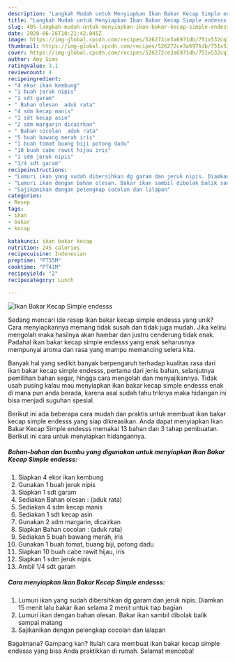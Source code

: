 ```yaml
---
description: "Langkah Mudah untuk Menyiapkan Ikan Bakar Kecap Simple endesss, Bisa Manjain Lidah"
title: "Langkah Mudah untuk Menyiapkan Ikan Bakar Kecap Simple endesss, Bisa Manjain Lidah"
slug: 405-langkah-mudah-untuk-menyiapkan-ikan-bakar-kecap-simple-endesss-bisa-manjain-lidah
date: 2020-06-26T10:21:42.045Z
image: https://img-global.cpcdn.com/recipes/526272ce3a6971db/751x532cq70/ikan-bakar-kecap-simple-endesss-foto-resep-utama.jpg
thumbnail: https://img-global.cpcdn.com/recipes/526272ce3a6971db/751x532cq70/ikan-bakar-kecap-simple-endesss-foto-resep-utama.jpg
cover: https://img-global.cpcdn.com/recipes/526272ce3a6971db/751x532cq70/ikan-bakar-kecap-simple-endesss-foto-resep-utama.jpg
author: Amy Sims
ratingvalue: 3.1
reviewcount: 4
recipeingredient:
- "4 ekor ikan kembung"
- "1 buah jeruk nipis"
- "1 sdt garam"
- " Bahan olesan  aduk rata"
- "4 sdm kecap manis"
- "1 sdt kecap asin"
- "2 sdm margarin dicairkan"
- " Bahan cocolan  aduk rata"
- "5 buah bawang merah iris"
- "1 buah tomat buang biji potong dadu"
- "10 buah cabe rawit hijau iris"
- "1 sdm jeruk nipis"
- "1/4 sdt garam"
recipeinstructions:
- "Lumuri ikan yang sudah dibersihkan dg garam dan jeruk nipis. Diamkan 15 menit lalu bakar ikan selama 2 menit untuk tiap bagian"
- "Lumuri ikan dengan bahan olesan. Bakar ikan sambil dibolak balik sampai matang"
- "Sajikanikan dengan pelengkap cocolan dan lalapan"
categories:
- Resep
tags:
- ikan
- bakar
- kecap

katakunci: ikan bakar kecap 
nutrition: 245 calories
recipecuisine: Indonesian
preptime: "PT35M"
cooktime: "PT41M"
recipeyield: "2"
recipecategory: Lunch

---
```



![Ikan Bakar Kecap Simple endesss](https://img-global.cpcdn.com/recipes/526272ce3a6971db/751x532cq70/ikan-bakar-kecap-simple-endesss-foto-resep-utama.jpg)

Sedang mencari ide resep ikan bakar kecap simple endesss yang unik? Cara menyiapkannya memang tidak susah dan tidak juga mudah. Jika keliru mengolah maka hasilnya akan hambar dan justru cenderung tidak enak. Padahal ikan bakar kecap simple endesss yang enak seharusnya mempunyai aroma dan rasa yang mampu memancing selera kita.

Banyak hal yang sedikit banyak berpengaruh terhadap kualitas rasa dari ikan bakar kecap simple endesss, pertama dari jenis bahan, selanjutnya pemilihan bahan segar, hingga cara mengolah dan menyajikannya. Tidak usah pusing kalau mau menyiapkan ikan bakar kecap simple endesss enak di mana pun anda berada, karena asal sudah tahu triknya maka hidangan ini bisa menjadi suguhan spesial.




Berikut ini ada beberapa cara mudah dan praktis untuk membuat ikan bakar kecap simple endesss yang siap dikreasikan. Anda dapat menyiapkan Ikan Bakar Kecap Simple endesss memakai 13 bahan dan 3 tahap pembuatan. Berikut ini cara untuk menyiapkan hidangannya.

<!--inarticleads1-->

##### Bahan-bahan dan bumbu yang digunakan untuk menyiapkan Ikan Bakar Kecap Simple endesss:

1. Siapkan 4 ekor ikan kembung
1. Gunakan 1 buah jeruk nipis
1. Siapkan 1 sdt garam
1. Sediakan  Bahan olesan : (aduk rata)
1. Sediakan 4 sdm kecap manis
1. Sediakan 1 sdt kecap asin
1. Gunakan 2 sdm margarin, dicairkan
1. Siapkan  Bahan cocolan : (aduk rata)
1. Sediakan 5 buah bawang merah, iris
1. Gunakan 1 buah tomat, buang biji, potong dadu
1. Siapkan 10 buah cabe rawit hijau, iris
1. Siapkan 1 sdm jeruk nipis
1. Ambil 1/4 sdt garam




<!--inarticleads2-->

##### Cara menyiapkan Ikan Bakar Kecap Simple endesss:

1. Lumuri ikan yang sudah dibersihkan dg garam dan jeruk nipis. Diamkan 15 menit lalu bakar ikan selama 2 menit untuk tiap bagian
1. Lumuri ikan dengan bahan olesan. Bakar ikan sambil dibolak balik sampai matang
1. Sajikanikan dengan pelengkap cocolan dan lalapan




Bagaimana? Gampang kan? Itulah cara membuat ikan bakar kecap simple endesss yang bisa Anda praktikkan di rumah. Selamat mencoba!

